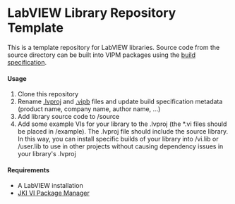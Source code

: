 # LabVIEW Library Repository Template

This is a template repository for LabVIEW libraries. Source code from the source directory can be built into VIPM packages using the [build specification](package/__LIBRARY_NAME__.vipb).

#### Usage

1) Clone this repository
2) Rename [.lvproj](__LIBRARY_NAME__.lvproj) and [.vipb](package/__LIBRARY_NAME__.vipb) files and update build specification metadata (product name, company name, author name, ...)
3) Add library source code to /source
4) Add some example VIs for your library to the .lvproj (the \*.vi files should be placed in /example). The .lvproj file should include the source library. In this way, you can install specific builds of your library into /vi.lib or /user.lib to use in other projects without causing dependency issues in your library's .lvproj

#### Requirements

- A LabVIEW installation
- [JKI VI Package Manager](https://vipm.jki.net/)
